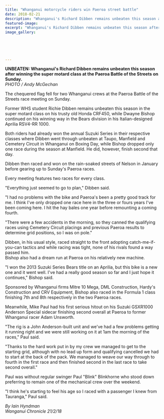 ```yaml
---
title: "Whanganui motorcycle riders win Paeroa street battle"
date: 2018-02-21
description: "Whanganui's Richard Dibben remains unbeaten this season after winning the super motard class at the Paeroa Battle of the Streets on Sunday..."
featured-image: 
excerpt: "Whanganui's Richard Dibben remains unbeaten this season after winning the super motard class at the Paeroa Battle of the Streets on Sunday."
image_gallery:
    
    
    
    
    
---
```


<p><span><strong>UNBEATEN: Whanganui's Richard Dibben remains unbeaten this season after winning the super motard class at the Paeroa Battle of the Streets on Sunday.</strong> <br /><em>PHOTO / Andy McGechan</em></span></p>
<p class="element element-paragraph">The chequered flag fell for two Whanganui crews at the Paeroa Battle of the Streets race meeting on Sunday.</p>
<p class="element element-paragraph">Former WHS student Richie Dibben remains unbeaten this season in the super motard class on his trusty old Honda CRF450, while Dwayne Bishop continued on his winning way in the Bears division in his Italian-designed Aprilia RSV4-RR 1000.</p>
<p class="element element-paragraph">Both riders had already won the annual Suzuki Series in their respective classes where Dibben went through unbeaten at Taupo, Manfield and Cemetery Circuit in Whanganui on Boxing Day, while Bishop dropped only one race during the season at Manfield. He did, however, finish second that day.</p>
<p class="element element-paragraph">Dibben then raced and won on the rain-soaked streets of Nelson in January before gearing up to Sunday's Paeroa races.</p>
<p class="element element-paragraph">Every meeting features two races for every class.</p>
<p class="element element-paragraph">"Everything just seemed to go to plan," Dibben said.</p>
<p class="element element-paragraph">"I had no problems with the bike and Paeroa's been a pretty good track for me. I think I've only dropped one race here in the three or fours years I've been coming here. I hit the hay bales one year before remounting a coming fourth.</p>
<p class="element element-paragraph">"There were a few accidents in the morning, so they canned the qualifying races using Cemetery Circuit placings and previous Paeroa results to determine grid positions, so I was on pole."</p>
<p class="element element-paragraph">Dibben, in his usual style, raced straight to the front adopting catch-me-if-you-can tactics and while racing was tight, none of his rivals found a way passed him.<br />Bishop also had a dream run at Paeroa on his relatively new machine.</p>
<p class="element element-paragraph">"I won the 2013 Suzuki Series Bears title on an Aprilia, but this bike is a new one and it went well. I've had a really good season so far and I just hope it continues," Bishop said.</p>
<p class="element element-paragraph">Sponsored by Whanganui firms Mitre 10 Mega, DML Construction, Hardy's Construction and CRV Equipment, Bishop also raced in the Formula 1 class finishing 7th and 8th respectively in the two Paeroa races.</p>
<p class="element element-paragraph">Meanwhile, Mike Paul had his first serious hitout on his Suzuki GSXR1000 Anderson Special sidecar finishing second overall at Paeroa to former Whanganui racer Adam Unsworth.</p>
<p class="element element-paragraph">"The rig is a John Anderson-built unit and we've had a few problems getting it running right and we were still working on it at 1am the morning of the races," Paul said.</p>
<p class="element element-paragraph">"Thanks to the hard work put in by my crew we managed to get to the starting grid, although with no lead up form and qualifying cancelled we had to start at the back of the pack. We managed to weave our way through to fourth in the first race and then finished second in the last race to take second overall."</p>
<p class="element element-paragraph">Paul was without regular swinger Paul "Blink" Blinkhorne who stood down preferring to remain one of the mechanical crew over the weekend.</p>
<p class="element element-paragraph">"I think he's starting to feel his age so I raced with a passenger I knew from Tauranga," Paul said.</p>
<p class="element element-paragraph"><em>By Iain Hyndman <br />Wanganui Chronicle 21/2/18</em></p>

